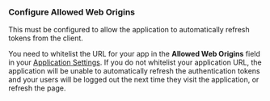 ### Configure Allowed Web Origins

This must be configured to allow the application to automatically refresh tokens from the client.

You need to whitelist the URL for your app in the **Allowed Web Origins** field in your [Application Settings](${manage_url}/#/applications/${account.clientId}/settings). If you do not whitelist your application URL, the application will be unable to automatically refresh the authentication tokens and your users will be logged out the next time they visit the application, or refresh the page.